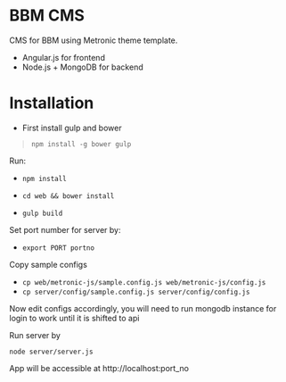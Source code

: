 # BBM CMS

CMS for BBM using Metronic theme template.

- Angular.js for frontend
- Node.js + MongoDB for backend

# Installation

- First install gulp and bower

> `npm install -g bower gulp`

Run:

- `npm install`

- `cd web && bower install`

- `gulp build` 

Set port number for server by:

- `export PORT portno`

Copy sample configs

- `cp web/metronic-js/sample.config.js web/metronic-js/config.js`
- `cp server/config/sample.config.js server/config/config.js`

Now edit configs accordingly, you will need to run mongodb instance for login to work until it is shifted to api

Run server by

`node server/server.js`

App will be accessible at http://localhost:port_no
